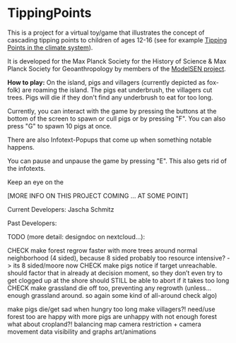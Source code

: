 # TippingPoints

This is a project for a virtual toy/game that illustrates the concept of cascading tipping points to children of ages 12-16 (see for example [Tipping Points in the climate system](https://en.wikipedia.org/wiki/Tipping_points_in_the_climate_system)). 

It is developed for the Max Planck Society for the History of Science & Max Planck Society for Geoanthropology by members of the [ModelSEN project](https://en.wikipedia.org/wiki/Tipping_points_in_the_climate_system).


**How to play:**
On the island, pigs and villagers (currently depicted as fox-folk) are roaming the island. The pigs eat underbrush, the villagers cut trees. Pigs will die if they don't find any underbrush to eat for too long. 

Currently, you can interact with the game by pressing the buttons at the bottom of the screen to spawn or cull pigs or by pressing "F". You can also press "G" to spawn 10 pigs at once. 

There are also Infotext-Popups that come up when something notable happens.

You can pause and unpause the game by pressing "E". This also gets rid of the infotexts.

Keep an eye on the 

[MORE INFO ON THIS PROJECT COMING ... AT SOME POINT]

Current Developers:
Jascha Schmitz

Past Developers:


TODO (more detail: designdoc on nextcloud...):
	
	
CHECK make forest regrow
	faster with more trees around
	normal neighborhood (4 sided), because 8 sided probably too resource intensive? 
	-> its 8 sided/moore now
CHECK make pigs notice if target unreachable.
	should factor that in already at decision moment, so they don’t even try to get clogged up at the shore
	should STILL be able to abort if it takes too long
CHECK make grassland die off too, preventing any regrowth (unless… enough grassland around. so again some kind of all-around check algo)

make pigs die/get sad when hungry too long 
make villagers?!
	need/use forest too
	are happy with more pigs
	are unhappy with not enough forest
	what about cropland?!
balancing
map camera restriction + camera movement
data visibility and graphs
art/animations
